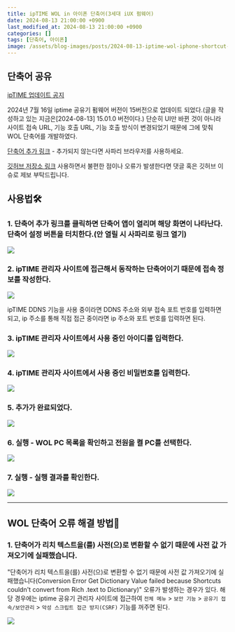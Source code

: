 ```yaml
---
title: ipTIME WOL in 아이폰 단축어(3세대 iUX 펌웨어)
date: 2024-08-13 21:00:00 +0900
last_modified_at: 2024-08-13 21:00:00 +0900
categories: []
tags: [단축어, 아이폰]
image: /assets/blog-images/posts/2024-08-13-iptime-wol-iphone-shortcut-3rd-gen-iux/title.png
---
```


## 단축어 공유

[ipTIME 업데이트 공지](https://iptime.com/iptime/?page_id=16&uid=25871&mod=documen)

2024년 7월 16일 iptime 공유기 펌웨어 버전이 15버전으로 업데이트 되었다.(글을 작성하고 있는 지금은\[2024-08-13] 15.01.0 버전이다.) 단순히 UI만 바뀐 것이 아니라 사이트 접속 URL, 기능 호출 URL, 기능 호출 방식이 변경되었기 때문에 그에 맞춰 WOL 단축어를 개발하였다.

[단축어 추가 링크](https://www.icloud.com/shortcuts/0eeb895339314427ba44811e3c8cfe83) - 추가되지 않는다면 사파리 브라우저를 사용하세요.

[깃허브 저장소 링크](https://github.com/mrpark219/ipTIME-WOL)
사용하면서 불편한 점이나 오류가 발생한다면 댓글 혹은 깃허브 이슈로 제보 부탁드립니다.

## 사용법🛠️

### 1. 단축어 추가 링크를 클릭하면 단축어 앱이 열리며 해당 화면이 나타난다. 단축어 설정 버튼을 터치한다.(안 열릴 시 사파리로 링크 열기)

![](/assets/blog-images/posts/2024-08-13-iptime-wol-iphone-shortcut-3rd-gen-iux/2025-02-02-23-38-57.png)

### 2. ipTIME 관리자 사이트에 접근해서 동작하는 단축어이기 때문에 접속 정보를 작성한다.

![](/assets/blog-images/posts/2024-08-13-iptime-wol-iphone-shortcut-3rd-gen-iux/2025-02-02-23-39-10.png)

ipTIME DDNS 기능을 사용 중이라면 DDNS 주소와 외부 접속 포트 번호를 입력하면 되고, ip 주소를 통해 직접 접근 중이라면 ip 주소와 포트 번호를 입력하면 된다.

### 3. ipTIME 관리자 사이트에서 사용 중인 아이디를 입력한다.

![](/assets/blog-images/posts/2024-08-13-iptime-wol-iphone-shortcut-3rd-gen-iux/2025-02-02-23-39-18.png)

### 4. ipTIME 관리자 사이트에서 사용 중인 비밀번호를 입력한다.

![](/assets/blog-images/posts/2024-08-13-iptime-wol-iphone-shortcut-3rd-gen-iux/2025-02-02-23-39-26.png)

### 5. 추가가 완료되었다.

![](/assets/blog-images/posts/2024-08-13-iptime-wol-iphone-shortcut-3rd-gen-iux/2025-02-02-23-39-36.png)

### 6. 실행 - WOL PC 목록을 확인하고 전원을 켤 PC를 선택한다.

![](/assets/blog-images/posts/2024-08-13-iptime-wol-iphone-shortcut-3rd-gen-iux/2025-02-02-23-39-43.png)

### 7. 실행 - 실행 결과를 확인한다.

![](/assets/blog-images/posts/2024-08-13-iptime-wol-iphone-shortcut-3rd-gen-iux/2025-02-02-23-39-55.png)

---

## WOL 단축어 오류 해결 방법🚨

### 1. 단축어가 리치 텍스트을(를) 사전(으)로 변환할 수 없기 때문에 사전 값 가져오기에 실패했습니다.

"단축어가 리치 텍스트을(를) 사전(으)로 변환할 수 없기 때문에 사전 값 가져오기에 실패했습니다(Conversion Error Get Dictionary Value failed because Shortcuts couldn't convert from Rich .text to Dictionary)" 오류가 발생하는 경우가 있다. 해당 경우에는 iptime 공유기 관리자 사이트에 접근하여 `전체 메뉴` > `보안 기능` > `공유기 접속/보안관리` > `악성 스크립트 접근 방지(CSRF)` 기능를 꺼주면 된다.

![](/assets/blog-images/posts/2024-08-13-iptime-wol-iphone-shortcut-3rd-gen-iux/2025-02-03-00-01-28.png)
